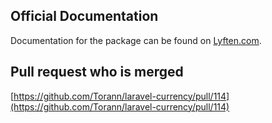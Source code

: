 ## Official Documentation

Documentation for the package can be found on [Lyften.com](http://lyften.com/projects/laravel-currency/).

## Pull request who is merged

[https://github.com/Torann/laravel-currency/pull/114](https://github.com/Torann/laravel-currency/pull/114)

